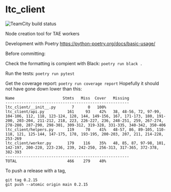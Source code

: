 # ltc_client
![TeamCity build status](https://build.tinarmengineering.com/app/rest/builds/buildType:id:LonelyToolCult_LtcClientModule/statusIcon.svg)

Node creation tool for TAE workers

Development with Poetry https://python-poetry.org/docs/basic-usage/

Before committing:

Check the formatting is compient with Black:
`poetry run black .`

Run the tests:
`poetry run pytest`

Get the coverage report:
`poetry run coverage report`
Hopefully it should not have gone down lower than this:
```
Name                     Stmts   Miss  Cover   Missing
------------------------------------------------------
ltc_client/__init__.py       7      0   100%
ltc_client/api.py          161     93    42%   38, 48-56, 72, 97-99, 104-106, 112, 118, 123-124, 128, 144, 149-156, 167, 171-173, 180, 191-200, 203-204, 211-212, 218, 223, 226-227, 236, 248-251, 259, 267-274, 278-280, 287-290, 298-301, 309-312, 319-328, 331-335, 340-342, 350-406
ltc_client/helpers.py      119     70    41%   48-57, 86, 89-105, 110-118, 121, 125-144, 147-175, 178, 193-195, 200-203, 207, 211, 214-228, 253-269
ltc_client/worker.py       179    116    35%   48, 85, 87, 97-98, 101, 142-197, 200-220, 223-236, 239, 242-250, 256-313, 317-365, 372-378, 382-393
------------------------------------------------------
TOTAL                      466    279    40%
```
To push a release with a tag, 
```
git tag 0.2.15
git push --atomic origin main 0.2.15
```
